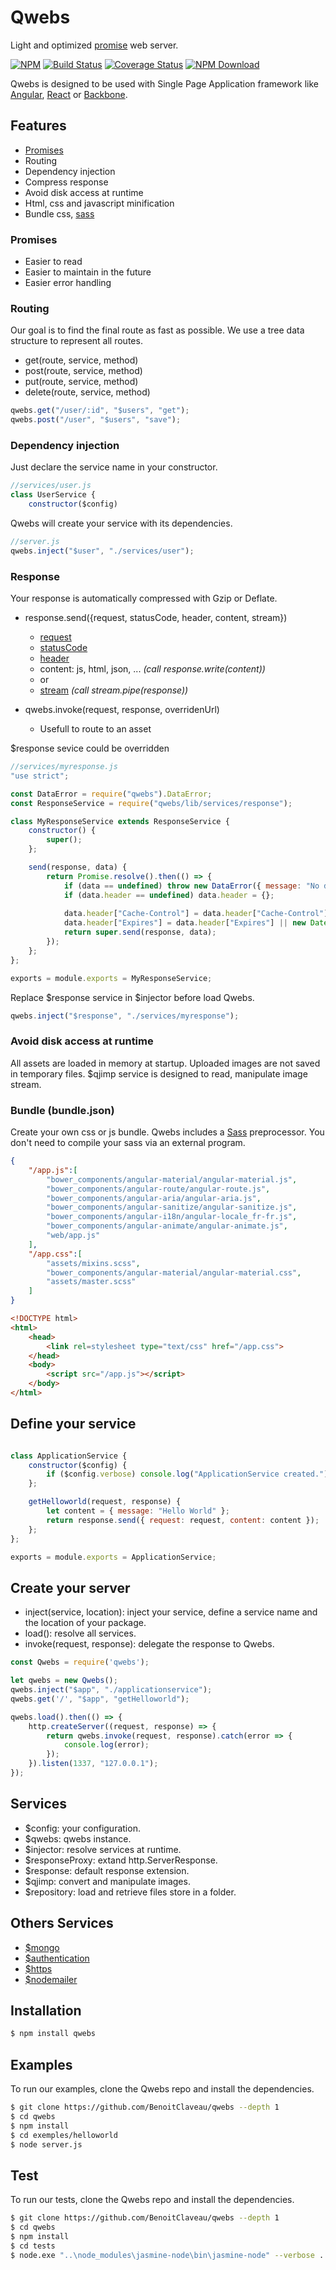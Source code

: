 # Qwebs
 Light and optimized [promise](https://www.npmjs.com/package/q) web server.

 [![NPM][npm-image]][npm-url]
 [![Build Status][travis-image]][travis-url]
 [![Coverage Status][coveralls-image]][coveralls-url]
 [![NPM Download][npm-image-download]][npm-url]


 Qwebs is designed to be used with Single Page Application framework like [Angular](https://angularjs.org/), [React](https://facebook.github.io/react/) or [Backbone](http://backbonejs.org/).

## Features

  * [Promises](https://www.npmjs.com/package/q)
  * Routing
  * Dependency injection
  * Compress response
  * Avoid disk access at runtime
  * Html, css and javascript minification
  * Bundle css, [sass](https://www.npmjs.com/package/node-sass)
  
### Promises

  * Easier to read
  * Easier to maintain in the future
  * Easier error handling

### Routing

Our goal is to find the final route as fast as possible.
We use a tree data structure to represent all routes.

  * get(route, service, method)
  * post(route, service, method)
  * put(route, service, method)
  * delete(route, service, method)

```js
qwebs.get("/user/:id", "$users", "get"); 
qwebs.post("/user", "$users", "save");
```

### Dependency injection

Just declare the service name in your constructor.

```js
//services/user.js
class UserService {
    constructor($config)
```

Qwebs will create your service with its dependencies.

```js
//server.js
qwebs.inject("$user", "./services/user");
```

### Response

Your response is automatically compressed with Gzip or Deflate.

  * response.send({request, statusCode, header, content, stream})
    - [request](https://nodejs.org/api/http.html#http_class_http_clientrequest)
    - [statusCode](http://www.w3.org/Protocols/rfc2616/rfc2616-sec6.html#sec6.1)
    - [header](http://www.w3.org/Protocols/rfc2616/rfc2616-sec6.html#sec6.2) 
    - content: js, html, json, ... *(call response.write(content))*
    - or
    - [stream](https://nodejs.org/api/stream.html) *(call stream.pipe(response))*
  
  * qwebs.invoke(request, response, overridenUrl)
    - Usefull to route to an asset
   
$response sevice could be overridden

```js
//services/myresponse.js
"use strict";

const DataError = require("qwebs").DataError;
const ResponseService = require("qwebs/lib/services/response");

class MyResponseService extends ResponseService {
    constructor() {
        super();
    };

    send(response, data) {
        return Promise.resolve().then(() => {
            if (data == undefined) throw new DataError({ message: "No data." });
            if (data.header == undefined) data.header = {};
            
            data.header["Cache-Control"] = data.header["Cache-Control"] || "private";
            data.header["Expires"] = data.header["Expires"] || new Date(Date.now() + 3000).toUTCString(); /* 1000 * 3 (3 secondes)*/
            return super.send(response, data);
        });
    };
};

exports = module.exports = MyResponseService;
```

Replace $response service in $injector before load Qwebs.

```js
qwebs.inject("$response", "./services/myresponse");
```

### Avoid disk access at runtime

All assets are loaded in memory at startup.
Uploaded images are not saved in temporary files. $qjimp service is designed to read, manipulate image stream.

### Bundle (bundle.json)

Create your own css or js bundle.
Qwebs includes a [Sass](https://www.npmjs.com/package/node-sass) preprocessor. You don't need to compile your sass via an external program.

```json
{
    "/app.js":[
        "bower_components/angular-material/angular-material.js",
        "bower_components/angular-route/angular-route.js",
        "bower_components/angular-aria/angular-aria.js",
        "bower_components/angular-sanitize/angular-sanitize.js",
        "bower_components/angular-i18n/angular-locale_fr-fr.js",
        "bower_components/angular-animate/angular-animate.js",
        "web/app.js"
    ],
    "/app.css":[
        "assets/mixins.scss",
        "bower_components/angular-material/angular-material.css",
        "assets/master.scss"
    ]   
}
```

```html
<!DOCTYPE html>
<html>
    <head>
        <link rel=stylesheet type="text/css" href="/app.css">
    </head>
    <body>
        <script src="/app.js"></script>
    </body>
</html>
```

## Define your service

```js

class ApplicationService {
    constructor($config) {
        if ($config.verbose) console.log("ApplicationService created.");
    };

    getHelloworld(request, response) {
        let content = { message: "Hello World" };
        return response.send({ request: request, content: content });
    };
};

exports = module.exports = ApplicationService;
```

## Create your server

  * inject(service, location): inject your service, define a service name and the location of your package.
  * load(): resolve all services.
  * invoke(request, response): delegate the response to Qwebs.

```js
const Qwebs = require('qwebs');

let qwebs = new Qwebs();
qwebs.inject("$app", "./applicationservice");
qwebs.get('/', "$app", "getHelloworld"); 

qwebs.load().then(() => {
    http.createServer((request, response) => {
        return qwebs.invoke(request, response).catch(error => {
            console.log(error);
        });
    }).listen(1337, "127.0.0.1");
});
```
  
## Services

  * $config: your configuration.
  * $qwebs: qwebs instance.
  * $injector: resolve services at runtime.
  * $responseProxy: extand http.ServerResponse.
  * $response: default response extension.
  * $qjimp: convert and manipulate images.
  * $repository: load and retrieve files store in a folder.
  
## Others Services

  * [$mongo](https://www.npmjs.com/package/qwebs-mongo)
  * [$authentication](https://www.npmjs.com/package/qwebs-auth-jwt)
  * [$https](https://www.npmjs.com/package/qwebs-https)
  * [$nodemailer](https://www.npmjs.com/package/qwebs-nodemailer)

## Installation

```bash
$ npm install qwebs
```

## Examples

To run our examples, clone the Qwebs repo and install the dependencies.

```bash
$ git clone https://github.com/BenoitClaveau/qwebs --depth 1
$ cd qwebs
$ npm install
$ cd exemples/helloworld
$ node server.js
```

## Test

To run our tests, clone the Qwebs repo and install the dependencies.

```bash
$ git clone https://github.com/BenoitClaveau/qwebs --depth 1
$ cd qwebs
$ npm install
$ cd tests
$ node.exe "..\node_modules\jasmine-node\bin\jasmine-node" --verbose .
```

[npm-image]: https://img.shields.io/npm/v/qwebs.svg
[npm-image-download]: https://img.shields.io/npm/dm/qwebs.svg
[npm-url]: https://npmjs.org/package/qwebs
[travis-image]: https://travis-ci.org/BenoitClaveau/qwebs.svg?branch=master
[travis-url]: https://travis-ci.org/BenoitClaveau/qwebs
[coveralls-image]: https://coveralls.io/repos/BenoitClaveau/qwebs/badge.svg?branch=master&service=github
[coveralls-url]: https://coveralls.io/github/BenoitClaveau/qwebs?branch=master
